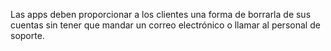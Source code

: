Las apps deben proporcionar a los clientes una forma de borrarla de sus cuentas sin tener que mandar un correo electrónico o llamar al personal de soporte.
